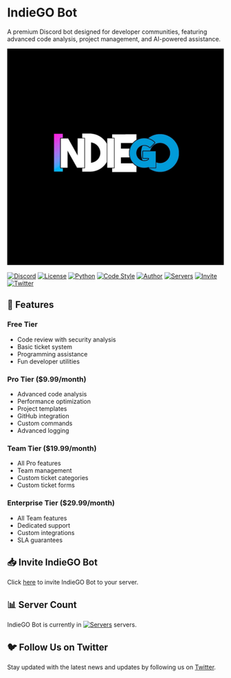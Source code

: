 # IndieGO Bot

A premium Discord bot designed for developer communities, featuring advanced code analysis, project management, and AI-powered assistance.

![DevAssist Banner](IndieGO.JPG)

[![Discord](https://img.shields.io/discord/1292805470117171231)](https://discord.gg/9bPsjgnJ5v)
[![License](https://img.shields.io/badge/license-Boost%201.0-lightgrey)](LICENSE)
[![Python](https://img.shields.io/badge/python-3.9%2B-blue)](https://www.python.org/downloads/)
[![Code Style](https://img.shields.io/badge/code%20style-black-black)](https://github.com/psf/black)
[![Author](https://img.shields.io/badge/author-Drago-purple)](https://github.com/Drago-03)
[![Servers](https://img.shields.io/badge/dynamic/json?color=blue&label=servers&query=server_count&url=https://api.example.com/bot/stats)](https://discord.gg/9bPsjgnJ5v)
[![Invite](https://img.shields.io/badge/invite-IndieGO-green)](https://discord.com/oauth2/authorize?client_id=1304755116255088670)
[![Twitter](https://img.shields.io/twitter/follow/YourTwitterHandle?style=social)](https://twitter.com/_gear_head_03_)

## 🌟 Features

### Free Tier

- Code review with security analysis
- Basic ticket system
- Programming assistance
- Fun developer utilities

### Pro Tier ($9.99/month)

- Advanced code analysis
- Performance optimization
- Project templates
- GitHub integration
- Custom commands
- Advanced logging

### Team Tier ($19.99/month)

- All Pro features
- Team management
- Custom ticket categories
- Custom ticket forms

### Enterprise Tier ($29.99/month)

- All Team features
- Dedicated support
- Custom integrations
- SLA guarantees

## 📥 Invite IndieGO Bot

Click [here](https://discord.com/oauth2/authorize?client_id=YOUR_CLIENT_ID&scope=bot) to invite IndieGO Bot to your server.

## 📊 Server Count

IndieGO Bot is currently in [![Servers](https://img.shields.io/badge/dynamic/json?color=blue&label=servers&query=server_count&url=https://api.example.com/bot/stats)](https://discord.com/oauth2/authorize?client_id=YOUR_CLIENT_ID&scope=bot) servers.

## 🐦 Follow Us on Twitter

Stay updated with the latest news and updates by following us on [Twitter](https://twitter.com/YourTwitterHandle).
